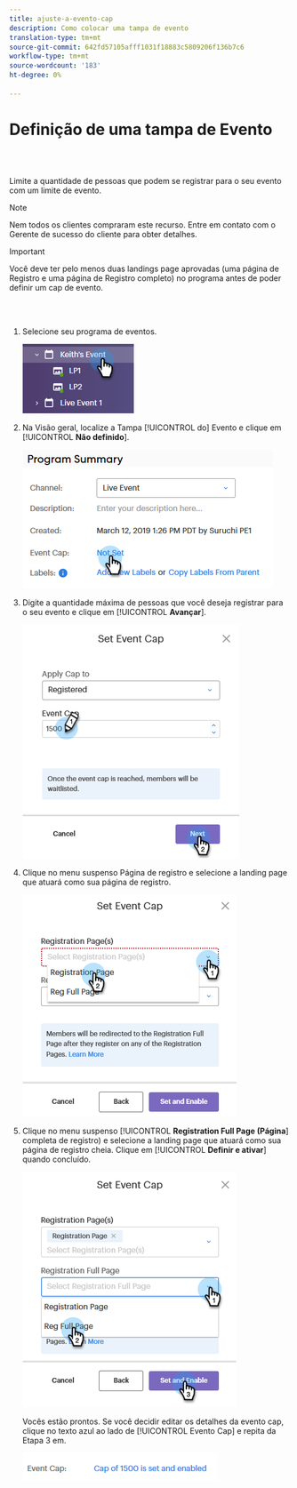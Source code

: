 ```yaml
---
title: ajuste-a-evento-cap
description: Como colocar uma tampa de evento
translation-type: tm+mt
source-git-commit: 642fd57105afff1031f18883c5809206f136b7c6
workflow-type: tm+mt
source-wordcount: '183'
ht-degree: 0%

---
```



# Definição de uma tampa de Evento

<br> 

Limite a quantidade de pessoas que podem se registrar para o seu evento com um limite de evento.

>[!NOTE]
>
>Nem todos os clientes compraram este recurso. Entre em contato com o Gerente de sucesso do cliente para obter detalhes.

>[!IMPORTANT]
>Você deve ter pelo menos duas landings page aprovadas (uma página de Registro e uma página de Registro completo) no programa antes de poder definir um cap de evento.

<br> 

1. Selecione seu programa de eventos.

   ![Imagem Um](/help/sky/assets/event-programs/setting-an-event-cap/setting-an-event-cap-1.png)

1. Na Visão geral, localize a Tampa [!UICONTROL do] Evento e clique em [!UICONTROL **Não definido**].

   ![Imagem dois](/help/sky/assets/event-programs/setting-an-event-cap/setting-an-event-cap-2.png)

1. Digite a quantidade máxima de pessoas que você deseja registrar para o seu evento e clique em [!UICONTROL **Avançar**].

   ![Imagem Três](/help/sky/assets/event-programs/setting-an-event-cap/setting-an-event-cap-3.png)

1. Clique no menu suspenso Página  de registro e selecione a landing page que atuará como sua página de registro.

   ![Imagem quatro](/help/sky/assets/event-programs/setting-an-event-cap/setting-an-event-cap-4.png)

1. Clique no menu suspenso [!UICONTROL **Registration Full Page (Página**] completa de registro) e selecione a landing page que atuará como sua página de registro cheia. Clique em [!UICONTROL **Definir e ativar**] quando concluído.

   ![Imagem cinco](/help/sky/assets/event-programs/setting-an-event-cap/setting-an-event-cap-5.png)

   Vocês estão prontos. Se você decidir editar os detalhes da evento cap, clique no texto azul ao lado de [!UICONTROL Evento Cap] e repita da Etapa 3 em.

   ![Imagem seis](/help/sky/assets/event-programs/setting-an-event-cap/setting-an-event-cap-6.png)
